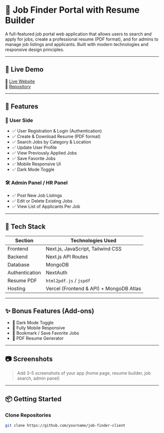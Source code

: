 # 💼 Job Finder Portal with Resume Builder

A full-featured job portal web application that allows users to search and apply for jobs, create a professional resume (PDF format), and for admins to manage job listings and applicants. Built with modern technologies and responsive design principles.

---

## 🚀 Live Demo

🔗 [Live Website](https://your-live-link.com)  
📁 [Repository](https://github.com/yourname/job-finder-client)  

---

## 🚀 Features

### 👤 User Side
- ✅ User Registration & Login (Authentication)
- ✅ Create & Download Resume (PDF format)
- ✅ Search Jobs by Category & Location
- ✅ Update User Profile
- ✅ View Previously Applied Jobs
- ✅ Save Favorite Jobs
- ✅ Mobile Responsive UI
- ✅ Dark Mode Toggle

### 🛠️ Admin Panel / HR Panel
- ✅ Post New Job Listings
- ✅ Edit or Delete Existing Jobs
- ✅ View List of Applicants Per Job

---

## 🔧 Tech Stack

| Section        | Technologies Used                        |
| -------------- | ---------------------------------------- |
| Frontend       | Next.js, JavaScript, Tailwind CSS        |
| Backend        | Next.js API Routes                       |
| Database       | MongoDB                                  |
| Authentication | NextAuth                                 |
| Resume PDF     | `html2pdf.js` / `jspdf`                  |
| Hosting        | Vercel (Frontend & API) + MongoDB Atlas  |

---

## ✨ Bonus Features (Add-ons)

- 🌙 Dark Mode Toggle  
- 📱 Fully Mobile Responsive  
- 📌 Bookmark / Save Favorite Jobs  
- 📄 PDF Resume Generator     

---

## 📷 Screenshots

> Add 3–5 screenshots of your app (home page, resume builder, job search, admin panel)

---

## 📦 Getting Started

### Clone Repositories
```bash
git clone https://github.com/yourname/job-finder-client
